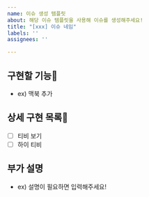 ```yaml
---
name: 이슈 생성 템플릿
about: 해당 이슈 템플릿을 사용해 이슈를 생성해주세요!
title: "[xxx] 이슈 네임"
labels: ''
assignees: ''

---
```


## 구현할 기능🥵
- ex) 맥북 추가

## 상세 구현 목록🦉
- [ ] 티비 보기
- [ ] 하이 티비

## 부가 설명
- ex) 설명이 필요하면 입력해주세요!
